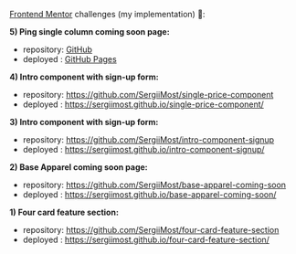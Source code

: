 [Frontend Mentor](https://www.frontendmentor.io) challenges (my implementation) 🚀:

**5) Ping single column coming soon page:**
   - repository: <a href="https://github.com/SergiiMost/ping-coming-soon-page" target="_blank">GitHub</a> 
   - deployed  : <a href="https://sergiimost.github.io/ping-coming-soon-page/" target="_blank">GitHub Pages</a>

**4) Intro component with sign-up form:**
   - repository: https://github.com/SergiiMost/single-price-component
   - deployed  : https://sergiimost.github.io/single-price-component/

**3) Intro component with sign-up form:**
   - repository: https://github.com/SergiiMost/intro-component-signup
   - deployed  : https://sergiimost.github.io/intro-component-signup/

**2) Base Apparel coming soon page:**
   - repository: https://github.com/SergiiMost/base-apparel-coming-soon
   - deployed  : https://sergiimost.github.io/base-apparel-coming-soon/
   
**1) Four card feature section:** 
   - repository: https://github.com/SergiiMost/four-card-feature-section
   - deployed  : https://sergiimost.github.io/four-card-feature-section/
